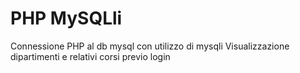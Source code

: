 # PHP MySQLli

Connessione PHP al db mysql con utilizzo di mysqli
Visualizzazione dipartimenti e relativi corsi previo login
